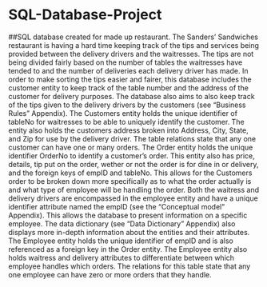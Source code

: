 # SQL-Database-Project
##SQL database created for made up restaurant.
The Sanders’ Sandwiches restaurant is having a hard time keeping track of the tips and services being provided between the delivery drivers and the waitresses.  The tips are not being divided fairly based on the number of tables the waitresses have tended to and the number of deliveries each delivery driver has made. 
 In order to make sorting the tips easier and fairer, this database includes the customer entity to keep track of the table number and the address of the customer for delivery purposes. The database also aims to also keep track of the tips given to the delivery drivers by the customers (see “Business Rules” Appendix). The Customers entity holds the unique identifier of tableNo for waitresses to be able to uniquely identify the customer. The entity also holds the customers address broken into Address, City, State, and Zip for use by the delivery driver. The table relations state that any one customer can have one or many orders. 
The Order entity holds the unique identifier OrderNo to identify a customer’s order. This entity also has price, details, tip put on the order, wether or not the order is for dine in or delivery, and the foreign keys of empID and tableNo. This allows for the Customers order to be broken down more specifically as to what the order actually is and what type of employee will be handling the order. 
Both the waitress and delivery drivers are encompassed in the employee entity and have a unique identifier attribute named the empID (see the “Conceptual model” Appendix). This allows the database to present information on a specific employee. The data dictionary (see “Data Dictionary” Appendix) also displays more in-depth information about the entities and their attributes.
The Employee entity holds the unique identifier of empID and is also referenced as a foreign key in the Order entity. The Employee entity also holds waitress and delivery attributes to differentiate between which employee handles which orders. The relations for this table state that any one employee can have zero or more orders that they handle.

